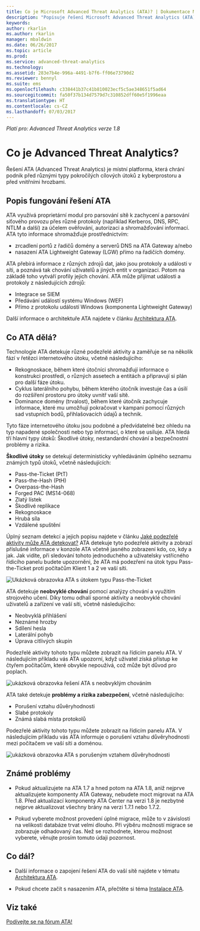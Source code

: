 ```yaml
---
title: Co je Microsoft Advanced Threat Analytics (ATA)? | Dokumentace Microsoftu
description: "Popisuje řešení Microsoft Advanced Threat Analytics (ATA) a jaké druhy podezřelých aktivit může zjistit."
keywords: 
author: rkarlin
ms.author: rkarlin
manager: mbaldwin
ms.date: 06/26/2017
ms.topic: article
ms.prod: 
ms.service: advanced-threat-analytics
ms.technology: 
ms.assetid: 283e7b4e-996a-4491-b7f6-ff06e73790d2
ms.reviewer: bennyl
ms.suite: ems
ms.openlocfilehash: c338441b37c41b810023ecf5c5ae348651f5ad64
ms.sourcegitcommit: fa50f37b134d7579d7c310852dff60e5f1996eaa
ms.translationtype: HT
ms.contentlocale: cs-CZ
ms.lasthandoff: 07/03/2017
---
```

*Platí pro: Advanced Threat Analytics verze 1.8*


# Co je Advanced Threat Analytics?
<a id="what-is-advanced-threat-analytics" class="xliff"></a>
Řešení ATA (Advanced Threat Analytics) je místní platforma, která chrání podnik před různými typy pokročilých cílových útoků z kyberprostoru a před vnitřními hrozbami.

## Popis fungování řešení ATA
<a id="how-ata-works" class="xliff"></a>

ATA využívá proprietární modul pro parsování sítě k zachycení a parsování síťového provozu přes různé protokoly (například Kerberos, DNS, RPC, NTLM a další) za účelem ověřování, autorizaci a shromažďování informací. ATA tyto informace shromažďuje prostřednictvím:

-   zrcadlení portů z řadičů domény a serverů DNS na ATA Gateway a/nebo
-   nasazení ATA Lightweight Gateway (LGW) přímo na řadičích domény.

ATA přebírá informace z různých zdrojů dat, jako jsou protokoly a události v síti, a poznává tak chování uživatelů a jiných entit v organizaci. Potom na základě toho vytváří profily jejich chování.
ATA může přijímat události a protokoly z následujících zdrojů:

-   Integrace se SIEM
-   Předávání událostí systému Windows (WEF)
-   Přímo z protokolu událostí Windows (komponenta Lightweight Gateway)


Další informace o architektuře ATA najdete v článku [Architektura ATA](ata-architecture.md).

## Co ATA dělá?
<a id="what-does-ata-do" class="xliff"></a>

Technologie ATA detekuje různé podezřelé aktivity a zaměřuje se na několik fází v řetězci internetového útoku, včetně následujícího:

-   Rekognoskace, během které útočníci shromažďují informace o konstrukci prostředí, o různých assetech a entitách a připravují si plán pro další fáze útoku.
-   Cyklus laterálního pohybu, během kterého útočník investuje čas a úsilí do rozšíření prostoru pro útoky uvnitř vaší sítě.
-   Dominance domény (trvalost), během které útočník zachycuje informace, které mu umožňují pokračovat v kampani pomocí různých sad vstupních bodů, přihlašovacích údajů a technik. 

Tyto fáze internetového útoku jsou podobné a předvídatelné bez ohledu na typ napadené společnosti nebo typ informací, o které se usiluje.
ATA hledá tří hlavní typy útoků: Škodlivé útoky, nestandardní chování a bezpečnostní problémy a rizika.

**Škodlivé útoky** se detekují deterministicky vyhledáváním úplného seznamu známých typů útoků, včetně následujících:

-   Pass-the-Ticket (PtT)
-   Pass-the-Hash (PtH)
-   Overpass-the-Hash
-   Forged PAC (MS14-068)
-   Zlatý lístek
-   Škodlivé replikace
-   Rekognoskace
-   Hrubá síla
-   Vzdálené spuštění

Úplný seznam detekcí a jejich popisu najdete v článku [Jaké podezřelé aktivity může ATA detekovat?](ata-threats.md)
ATA detekuje tyto podezřelé aktivity a zobrazí příslušné informace v konzole ATA včetně jasného zobrazení kdo, co, kdy a jak. Jak vidíte, při sledování tohoto jednoduchého a uživatelsky vstřícného řídicího panelu budete upozorněni, že ATA má podezření na útok typu Pass-the-Ticket proti počítačům Klient 1 a 2 ve vaší síti.

 ![Ukázková obrazovka ATA s útokem typu Pass-the-Ticket](media/pass_the_ticket_sa.png)

ATA detekuje **neobvyklé chování** pomocí analýzy chování a využitím strojového učení. Díky tomu odhalí sporné aktivity a neobvyklé chování uživatelů a zařízení ve vaší síti, včetně následujícího:

-   Neobvyklá přihlášení
-   Neznámé hrozby
-   Sdílení hesla
-   Laterální pohyb
-   Úprava citlivých skupin


Podezřelé aktivity tohoto typu můžete zobrazit na řídicím panelu ATA. V následujícím příkladu vás ATA upozorní, když uživatel získá přístup ke čtyřem počítačům, které obvykle nepoužívá, což může být důvod pro poplach.

 ![ukázková obrazovka řešení ATA s neobvyklým chováním](media/abnormal-behavior-sa.png) 

ATA také detekuje **problémy a rizika zabezpečení**, včetně následujícího:

-   Porušení vztahu důvěryhodnosti
-   Slabé protokoly
-   Známá slabá místa protokolů

Podezřelé aktivity tohoto typu můžete zobrazit na řídicím panelu ATA. V následujícím příkladu vás ATA informuje o porušení vztahu důvěryhodnosti mezi počítačem ve vaší síti a doménou.

  ![ukázková obrazovka ATA s porušeným vztahem důvěryhodnosti](media/broken-trust-sa.png)


## Známé problémy
<a id="known-issues" class="xliff"></a>

- Pokud aktualizujete na ATA 1.7 a hned potom na ATA 1.8, aniž nejprve aktualizujete komponenty ATA Gateway, nebudete moct migrovat na ATA 1.8. Před aktualizací komponenty ATA Center na verzi 1.8 je nezbytné nejprve aktualizovat všechny brány na verzi 1.7.1 nebo 1.7.2.

- Pokud vyberete možnost provedení úplné migrace, může to v závislosti na velikosti databáze trvat velmi dlouho. Při výběru možností migrace se zobrazuje odhadovaný čas. Než se rozhodnete, kterou možnost vyberete, věnujte prosím tomuto údaji pozornost. 


## Co dál?
<a id="whats-next" class="xliff"></a>

-   Další informace o zapojení řešení ATA do vaší sítě najdete v tématu [Architektura ATA](ata-architecture.md).

-   Pokud chcete začít s nasazením ATA, přečtěte si téma [Instalace ATA](install-ata-step1.md).

## Viz také
<a id="see-also" class="xliff"></a>
[Podívejte se na fórum ATA!](https://social.technet.microsoft.com/Forums/security/home?forum=mata)

